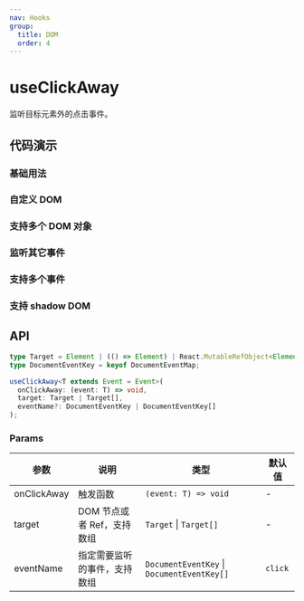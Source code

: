 ```yaml
---
nav: Hooks
group:
  title: DOM
  order: 4
---
```


# useClickAway

监听目标元素外的点击事件。

## 代码演示

### 基础用法

<code hideActions='["CSB"]' src="./demo/demo1.tsx"></code>

### 自定义 DOM

<code hideActions='["CSB"]' src="./demo/demo2.tsx"></code>

### 支持多个 DOM 对象

<code hideActions='["CSB"]' src="./demo/demo3.tsx"></code>

### 监听其它事件

<code hideActions='["CSB"]' src="./demo/demo4.tsx"></code>

### 支持多个事件

<code hideActions='["CSB"]' src="./demo/demo5.tsx"></code>

### 支持 shadow DOM

<code hideActions='["CSB"]' src="./demo/demo6.tsx"></code>

## API

```typescript
type Target = Element | (() => Element) | React.MutableRefObject<Element>;
type DocumentEventKey = keyof DocumentEventMap;

useClickAway<T extends Event = Event>(
  onClickAway: (event: T) => void,
  target: Target | Target[],
  eventName?: DocumentEventKey | DocumentEventKey[]
);
```

### Params

| 参数        | 说明                         | 类型                                       | 默认值  |
| ----------- | ---------------------------- | ------------------------------------------ | ------- |
| onClickAway | 触发函数                     | `(event: T) => void`                       | -       |
| target      | DOM 节点或者 Ref，支持数组   | `Target` \| `Target[]`                     | -       |
| eventName   | 指定需要监听的事件，支持数组 | `DocumentEventKey` \| `DocumentEventKey[]` | `click` |
